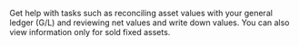 Get help with tasks such as reconciling asset values with your general ledger (G/L) and reviewing net values and write down values. You can also view information only for sold fixed assets.